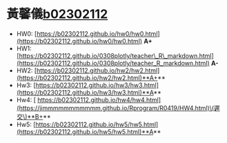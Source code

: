 # 黃馨儀[b02302112](mailto:b02302112@ntu.edu.tw)

* HW0: [https://b02302112.github.io/hw0/hw0.html](https://b02302112.github.io/hw0/hw0.html) **A+**
* HW1: [https://b02302112.github.io/0308plotly/teacher\_R\_markdown.html](https://b02302112.github.io/0308plotly/teacher_R_markdown.html) **A-**
* HW2: [https://b02302112.github.io/hw2/hw2.html](https://b02302112.github.io/hw2/hw2.html)**A+**
* Hw3: [https://b02302112.github.io/hw3/hw3.html](https://b02302112.github.io/hw3/hw3.html)**A**
* Hw4: [ https://b02302112.github.io/hw4/hw4.html](https://jimmmmmmmmmmm.github.io/Rprogram/R0419/HW4.html)\(遲交\)**B+**
* Hw5: [https://b02302112.github.io/hw5/hw5.html](https://b02302112.github.io/hw5/hw5.html)**A**



